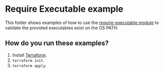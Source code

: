 # Require Executable example

This folder shows examples of how to use the [require-executable module](https://github.com/terraform-modules-krish/terraform-aws-utilities/blob/v0.0.4/modules/require-executable) to validate the
provided executables exist on the OS PATH.




## How do you run these examples?

1. Install [Terraform](https://www.terraform.io/).
1. `terraform init`.
1. `terraform apply`.
